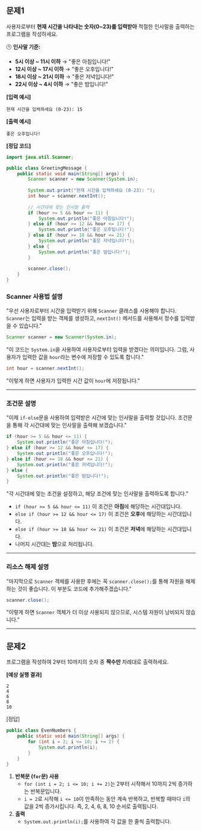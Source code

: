 ## 문제1

사용자로부터 **현재 시간을 나타내는 숫자(0~23)를 입력받아** 적절한 인사말을 출력하는 프로그램을 작성하세요.

🕒 **인사말 기준:**

- **5시 이상 ~ 11시 이하** → "좋은 아침입니다!"
- **12시 이상 ~ 17시 이하** → "좋은 오후입니다!"
- **18시 이상 ~ 21시 이하** → "좋은 저녁입니다!"
- **22시 이상 ~ 4시 이하** → "좋은 밤입니다!"

**[입력 예시]**

```
현재 시간을 입력하세요 (0-23): 15
```

**[출력 예시]**

```
좋은 오후입니다!
```

**[정답 코드]**

```java
import java.util.Scanner;

public class GreetingMessage {
    public static void main(String[] args) {
        Scanner scanner = new Scanner(System.in);
        
        System.out.print("현재 시간을 입력하세요 (0-23): ");
        int hour = scanner.nextInt();
        
        // 시간대에 맞는 인사말 출력
        if (hour >= 5 && hour <= 11) {
            System.out.println("좋은 아침입니다!");
        } else if (hour >= 12 && hour <= 17) {
            System.out.println("좋은 오후입니다!");
        } else if (hour >= 18 && hour <= 21) {
            System.out.println("좋은 저녁입니다!");
        } else {
            System.out.println("좋은 밤입니다!");
        }
        
        scanner.close();
    }
}

```

### **Scanner 사용법 설명**

"우선 사용자로부터 시간을 입력받기 위해 `Scanner` 클래스를 사용해야 합니다.
`Scanner`는 입력을 받는 객체를 생성하고, `nextInt()` 메서드를 사용해서 정수를 입력받을 수 있습니다."

```java
Scanner scanner = new Scanner(System.in);
```

"이 코드는 `System.in`을 사용하여 사용자로부터 입력을 받겠다는 의미입니다. 그럼, 사용자가 입력한 값을 `hour`라는 변수에 저장할 수 있도록 합니다."

```java
int hour = scanner.nextInt();
```

"이렇게 하면 사용자가 입력한 시간 값이 `hour`에 저장됩니다."

---

### **조건문 설명**

"이제 `if-else`문을 사용하여 입력받은 시간에 맞는 인사말을 출력할 것입니다. 조건문을 통해 각 시간대에 맞는 인사말을 출력해 보겠습니다."

```java
if (hour >= 5 && hour <= 11) {
    System.out.println("좋은 아침입니다!");
} else if (hour >= 12 && hour <= 17) {
    System.out.println("좋은 오후입니다!");
} else if (hour >= 18 && hour <= 21) {
    System.out.println("좋은 저녁입니다!");
} else {
    System.out.println("좋은 밤입니다!");
}
```

"각 시간대에 맞는 조건을 설정하고, 해당 조건에 맞는 인사말을 출력하도록 합니다."

- `if (hour >= 5 && hour <= 11)` 이 조건은 **아침**에 해당하는 시간대입니다.
- `else if (hour >= 12 && hour <= 17)` 이 조건은 **오후**에 해당하는 시간대입니다.
- `else if (hour >= 18 && hour <= 21)` 이 조건은 **저녁**에 해당하는 시간대입니다.
- 나머지 시간대는 **밤**으로 처리됩니다.

---

### **리소스 해제 설명**

"마지막으로 `Scanner` 객체를 사용한 후에는 꼭 `scanner.close();`를 통해 자원을 해제하는 것이 좋습니다. 이 부분도 코드에 추가해주겠습니다."

```java
scanner.close();
```

"이렇게 하면 `Scanner` 객체가 더 이상 사용되지 않으므로, 시스템 자원이 낭비되지 않습니다."

---

## 문제2

프로그램을 작성하여 2부터 10까지의 숫자 중 **짝수만** 차례대로 출력하세요.

**[예상 실행 결과]**

```
2
4
6
8
10
```

[정답]

```java
public class EvenNumbers {
    public static void main(String[] args) {
        for (int i = 2; i <= 10; i += 2) {
            System.out.println(i);
        }
    }
}
```

1. **반복문 (`for`문) 사용**
    - `for (int i = 2; i <= 10; i += 2)`는 2부터 시작해서 10까지 2씩 증가하는 반복문입니다.
    - `i = 2`로 시작해 `i <= 10`이 만족하는 동안 계속 반복하고, 반복할 때마다 `i`의 값을 2씩 증가시킵니다. 즉, 2, 4, 6, 8, 10 순서로 출력됩니다.
2. **출력**
    - `System.out.println(i);`를 사용하여 각 값을 한 줄씩 출력합니다.
